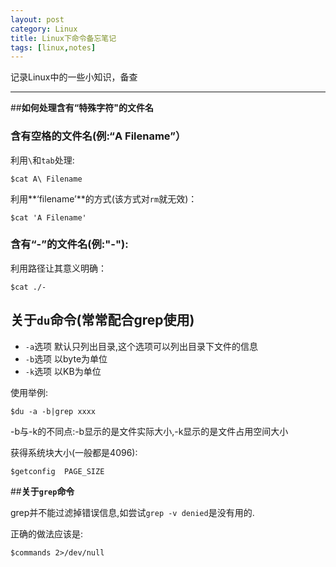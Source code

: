 ```yaml
---
layout: post
category: Linux
title: Linux下命令备忘笔记
tags: [linux,notes]
---
```

记录Linux中的一些小知识，备查

<!--more-->

--------

##**如何处理含有“特殊字符"的文件名**

### **含有空格的文件名**(例:“A Filename”）

利用`\`和`tab`处理:

    $cat A\ Filename

利用**‘filename’**的方式(该方式对`rm`就无效)：

    $cat 'A Filename'

### **含有“-”的文件名**(例:"-"):

利用路径让其意义明确：

    $cat ./-	
 
## **关于`du`命令(常常配合grep使用)**

* `-a`选项 默认只列出目录,这个选项可以列出目录下文件的信息
* `-b`选项 以byte为单位
* `-k`选项 以KB为单位  
      
使用举例:

    $du -a -b|grep xxxx

-b与-k的不同点:-b显示的是文件实际大小,-k显示的是文件占用空间大小     

获得系统块大小(一般都是4096):

    $getconfig  PAGE_SIZE

##**关于`grep`命令**

grep并不能过滤掉错误信息,如尝试`grep -v denied`是没有用的.

正确的做法应该是:
	
    $commands 2>/dev/null

